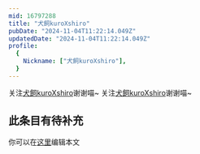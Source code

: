 ```yaml
---
mid: 16797288
title: "犬飼kuroXshiro"
pubDate: "2024-11-04T11:22:14.049Z"
updatedDate: "2024-11-04T11:22:14.049Z"
profile:
  {
    Nickname: ["犬飼kuroXshiro"],
  }
---
```


关注[犬飼kuroXshiro](https://space.bilibili.com/16797288)谢谢喵~ 关注[犬飼kuroXshiro](https://space.bilibili.com/16797288)谢谢喵~

## 此条目有待补充
你可以在[这里](https://github.com/Yuhanawa/VTuber.ICU/edit/master/src/content/v/犬飼kuroXshiro/index.md)编辑本文
